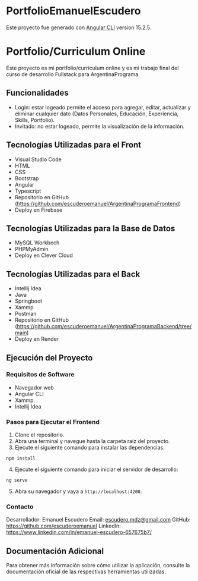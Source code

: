 # PortfolioEmanuelEscudero

Este proyecto fue generado con [Angular CLI](https://github.com/angular/angular-cli) version 15.2.5.

# Portfolio/Curriculum Online

Este proyecto es mi portfolio/curriculum online y es mi trabajo final del curso de desarrollo Fullstack para ArgentinaPrograma.

## Funcionalidades

- Login: estar logeado permite el acceso para agregar, editar, actualizar y eliminar cualquier dato (Datos Personales, Educación, Experiencia, Skills, Portfolio).
- Invitado: no estar logeado, permite la visualización de la información.

## Tecnologías Utilizadas para el Front

- Visual Studio Code
- HTML
- CSS
- Bootstrap
- Angular
- Typescript
- Repositorio en GitHub (https://github.com/escuderoemanuel/ArgentinaProgramaFrontend)
- Deploy en Firebase

## Tecnologías Utilizadas para la Base de Datos

- MySQL Workbech
- PHPMyAdmin
- Deploy en Clever Cloud

## Tecnologías Utilizadas para el Back

- Intellij Idea
- Java
- Springboot
- Xammp
- Postman
- Repositorio en GitHub (https://github.com/escuderoemanuel/ArgentinaProgramaBackend/tree/main)
- Deploy en Render

## Ejecución del Proyecto

### Requisitos de Software

- Navegador web
- Angular CLI
- Xammp
- Intellij Idea

### Pasos para Ejecutar el Frontend

1. Clone el repositorio.
2. Abra una terminal y navegue hasta la carpeta raíz del proyecto.
3. Ejecute el siguiente comando para instalar las dependencias:

```
npm install
```

4. Ejecute el siguiente comando para iniciar el servidor de desarrollo:

```
ng serve
```

5. Abra su navegador y vaya a `http://localhost:4200`.

### Contacto

Desarrollador: Emanuel Escudero
Email: escudero.mdz@gmail.com
GitHub: https://github.com/escuderoemanuel
LinkedIn: https://www.linkedin.com/in/emanuel-escudero-657675b7/

## Documentación Adicional

Para obtener más información sobre cómo utilizar la aplicación, consulte la documentación oficial de las respectivas herramientas utilizadas.
